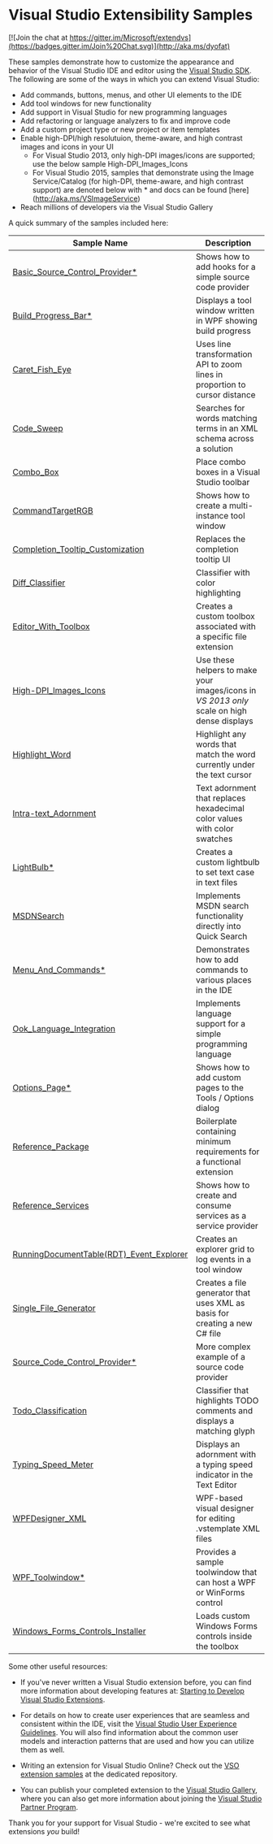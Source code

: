 # Visual Studio Extensibility Samples

[![Join the chat at https://gitter.im/Microsoft/extendvs](https://badges.gitter.im/Join%20Chat.svg)](http://aka.ms/dyofat)

These samples demonstrate how to customize the appearance and behavior of the 
Visual Studio IDE and editor using the [Visual Studio SDK](http://aka.ms/v8wgap). 
The following are some of the ways in which you can extend Visual Studio: 

* Add commands, buttons, menus, and other UI elements to the IDE
* Add tool windows for new functionality
* Add support in Visual Studio for new programming languages
* Add refactoring or language analyzers to fix and improve code
* Add a custom project type or new project or item templates
* Enable high-DPI/high resolutuion, theme-aware, and high contrast images and icons in your UI
  * For Visual Studio 2013, only high-DPI images/icons are supported; use the below sample High-DPI_Images_Icons
  * For Visual Studio 2015, samples that demonstrate using the Image Service/Catalog (for high-DPI, theme-aware, 
    and high contrast support) are denoted below with * and docs can be found [here] (http://aka.ms/VSImageService)
* Reach millions of developers via the Visual Studio Gallery

A quick summary of the samples included here:

|                              Sample Name | Description                                                                                |
| ---------------------------------------- | ------------------------------------------------------------------------------------------ |
|           [Basic_Source_Control_Provider*](Basic_Source_Control_Provider/) | Shows how to add hooks for a simple source code provider                                   |  
|                      [Build_Progress_Bar*](Build_Progress_Bar/) | Displays a tool window written in WPF showing build progress                               |
|                           [Caret_Fish_Eye](Caret_Fish_Eye/) | Uses line transformation API to zoom lines in proportion to cursor distance                |
|                               [Code_Sweep](Code_Sweep/) | Searches for words matching terms in an XML schema across a solution                       |
|                                [Combo_Box](Combo_Box/) | Place combo boxes in a Visual Studio toolbar                                               |
|                         [CommandTargetRGB](CommandTargetRGB/) | Shows how to create a multi-instance tool window                                           |
|         [Completion_Tooltip_Customization](Completion_Tooltip_Customization/) | Replaces the completion tooltip UI                                                         |
|                          [Diff_Classifier](Diff_Classifier/) | Classifier with color highlighting                                                         |
|                      [Editor_With_Toolbox](Editor_With_Toolbox/) | Creates a custom toolbox associated with a specific file extension                         |
|                    [High-DPI_Images_Icons](High-DPI_Images_Icons/) | Use these helpers to make your images/icons in *VS 2013 only* scale on high dense displays |
|                           [Highlight_Word](Highlight_Word/) | Highlight any words that match the word currently under the text cursor                    |
|                     [Intra-text_Adornment](Intra-text_Adornment/) | Text adornment that replaces hexadecimal color values with color swatches                  |
|                               [LightBulb*](LightBulb/) | Creates a custom lightbulb to set text case in text files                                  |
|                               [MSDNSearch](MSDNSearch/) | Implements MSDN search functionality directly into Quick Search                            |
|                       [Menu_And_Commands*](Menu_And_Commands/) | Demonstrates how to add commands to various places in the IDE                              |
|                 [Ook_Language_Integration](Ook_Language_Integration/) | Implements language support for a simple programming language                              |
|                            [Options_Page*](Options_Page/) | Shows how to add custom pages to the Tools / Options dialog                                |
|                        [Reference_Package](Reference_Package/) | Boilerplate containing minimum requirements for a functional extension                     |
|                       [Reference_Services](Reference_Services/) | Shows how to create and consume services as a service provider                             |
| [RunningDocumentTable(RDT)_Event_Explorer](RunningDocumentTable%28RDT%29_Event_Explorer/) | Creates an explorer grid to log events in a tool window                                    |
|                    [Single_File_Generator](Single_File_Generator/) | Creates a file generator that uses XML as basis for creating a new C# file                 |
|            [Source_Code_Control_Provider*](Source_Code_Control_Provider/) | More complex example of a source code provider                                             |
|                      [Todo_Classification](Todo_Classification/) | Classifier that highlights TODO comments and displays a matching glyph                     |
|                       [Typing_Speed_Meter](Typing_Speed_Meter/) | Displays an adornment with a typing speed indicator in the Text Editor                     |
|                          [WPFDesigner_XML](WPFDesigner_XML/) | WPF-based visual designer for editing .vstemplate XML files                                |
|                          [WPF_Toolwindow*](WPF_Toolwindow/) | Provides a sample toolwindow that can host a WPF or WinForms control                       |
|         [Windows_Forms_Controls_Installer](Windows_Forms_Controls_Installer/) | Loads custom Windows Forms controls inside the toolbox                                     |

<!-- |          IronPython_Integrated_Shell |Demonstrates how to create an integrated shell for IronPython  
    |   IronPython_Integration | Demonstrates a custom project type and WinForms designer for IronPython
|   IronPython_Studio_VS_Shell_Isolated | Example of using the isolated shell to host a language service -->

Some other useful resources:

* If you've never written a Visual Studio extension before, you can find more 
information about developing features at: 
[Starting to Develop Visual Studio Extensions](http://aka.ms/pyigr3).
* For details on how to create user experiences that are seamless and consistent within the IDE, visit
 the [Visual Studio User Experience Guidelines](http://aka.ms/o111mv). You will also find information
 about the common user models and interaction patterns that are used and how you can utilize them as well.

* Writing an extension for Visual Studio Online? Check out the 
[VSO extension samples](http://aka.ms/ph0rr5) at 
the dedicated repository.

* You can publish your completed extension to the 
[Visual Studio Gallery](http://aka.ms/g4brw3), where you can also get
more information about joining the [Visual Studio Partner Program](http://aka.ms/t16c1i).  

Thank you for your support for Visual Studio - we're excited to see what extensions
*you* build!
